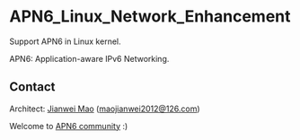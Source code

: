 # APN6_Linux_Network_Enhancement

Support APN6 in Linux kernel.

APN6: Application-aware IPv6 Networking.

## Contact

Architect: [Jianwei Mao](https:://www.MaoJianwei.com/) (maojianwei2012@126.com)

Welcome to [APN6 community](https://github.com/APN-Github) :)
